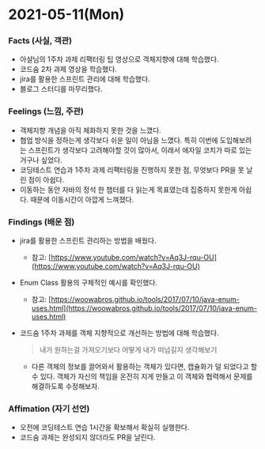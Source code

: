 # 2021-05-11\(Mon\)

### Facts \(사실, 객관\)

* 아샬님의 1주차 과제 리팩터링 팁 영상으로 객체지향에 대해 학습했다.
* 코드숨 2차 과제 영상을 학습했다.
* jira를 활용한 스프린트 관리에 대해 학습했다.
* 블로그 스터디를 마무리했다.

### Feelings \(느낌, 주관\)

* 객체지향 개념을 아직 체화하지 못한 것을 느꼈다.
* 협업 방식을 정하는게 생각보다 쉬운 일이 아님을 느꼈다. 특히 이번에 도입해보려는 스프린트가 생각보다 고려해야할 것이 많아서, 이래서 애자일 코치가 따로 있는거구나 싶었다.
* 코딩테스트 연습과 1주차 과제 리팩터링을 진행하지 못한 점, 무엇보다 PR을 못 날린 점이 아쉽다.
* 이동하는 동안 자바의 정석 한 챕터를 다 읽는게 목표였는데 집중하지 못한게 아쉽다. 때문에 이동시간이 아깝게 느껴졌다.

### Findings \(배운 점\)

* jira를 활용한 스프린트 관리하는 방법을 배웠다.
  * 참고: [https://www.youtube.com/watch?v=Aq3J-rqu-OU](https://www.youtube.com/watch?v=Aq3J-rqu-OU)
* Enum Class 활용의 구체적인 예시를 확인했다.
  * 참고: [https://woowabros.github.io/tools/2017/07/10/java-enum-uses.html](https://woowabros.github.io/tools/2017/07/10/java-enum-uses.html)
* 코드숨 1주차 과제를 객체 지향적으로 개선하는 방법에 대해 학습했다.

  > 내가 원하는걸 가져오기보다 어떻게 내가 떠넘길지 생각해보기

  * 다른 객체의 정보를 끌어와서 활용하는 객체가 있다면, 캡슐화가 덜 되었다고 할 수 있다. 객체가 자신의 책임을 온전히 지게 만들고 이 객체와 협력해서 문제를 해결하도록 수정해보자.

### Affimation \(자기 선언\)

* 오전에 코딩테스트 연습 1시간을 확보해서 확실히 실행한다.
* 코드숨 과제는 완성되지 않더라도 PR을 날린다.

